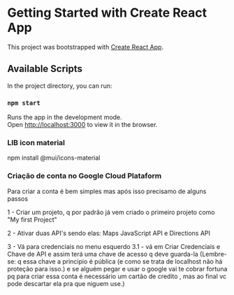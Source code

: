 # Getting Started with Create React App

This project was bootstrapped with [Create React App](https://github.com/facebook/create-react-app).

## Available Scripts

In the project directory, you can run:

### `npm start`

Runs the app in the development mode.\
Open [http://localhost:3000](http://localhost:3000) to view it in the browser.

### LIB icon material
npm install @mui/icons-material

### Criação de conta no Google Cloud Plataform
Para criar a conta é bem simples mas após isso precisamo de alguns passos

1 - Criar um projeto, q por padrão já vem criado o primeiro projeto como "My first Project"

2 - Ativar duas API's sendo elas: Maps JavaScript API e Directions API

3 - Vá para credenciais no menu esquerdo
3.1 - vá em Criar Credenciais e Chave de API e assim terá uma chave de acesso q deve guarda-la (Lembre-se: q essa chave a principio é pública (e como se trata de localhost não há proteção para isso.) e se alguém pegar e usar o google vai te cobrar fortuna pq para criar essa conta é necessário um cartão de credito
, mas ao final vc pode descartar ela pra que niguem use.)


